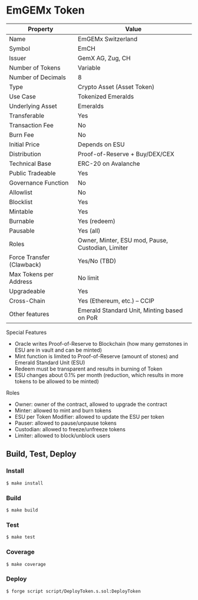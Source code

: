 # EmGEMx Token

| Property                  | Value                                             |
| ------------------------- | ------------------------------------------------- |
| Name                      | EmGEMx Switzerland                                |
| Symbol                    | EmCH                                              |
| Issuer                    | GemX AG, Zug, CH                                  |
| Number of Tokens          | Variable                                          |
| Number of Decimals        | 8                                                 |
| Type                      | Crypto Asset (Asset Token)                        |
| Use Case                  | Tokenized Emeralds                                |
| Underlying Asset          | Emeralds                                          |
| Transferable              | Yes                                               |
| Transaction Fee           | No                                                |
| Burn Fee                  | No                                                |
| Initial Price             | Depends on ESU                                    |
| Distribution              | Proof-of-Reserve + Buy/DEX/CEX                    |
| Technical Base            | ERC-20 on Avalanche                               |
| Public Tradeable          | Yes                                               |
| Governance Function       | No                                                |
| Allowlist                 | No                                                |
| Blocklist                 | Yes                                               |
| Mintable                  | Yes                                               |
| Burnable                  | Yes (redeem)                                      |
| Pausable                  | Yes (all)                                         |
| Roles                     | Owner, Minter, ESU mod, Pause, Custodian, Limiter |
| Force Transfer (Clawback) | Yes/No (TBD)                                      |
| Max Tokens per Address    | No limit                                          |
| Upgradeable               | Yes                                               |
| Cross-Chain               | Yes (Ethereum, etc.) – CCIP                       |
| Other features            | Emerald Standard Unit, Minting based on PoR       |

Special Features
- Oracle writes Proof-of-Reserve to Blockchain (how many gemstones in ESU are in vault and can be minted)
- Mint function is limited to Proof-of-Reserve (amount of stones) and Emerald Standard Unit (ESU)
- Redeem must be transparent and results in burning of Token
- ESU changes about 0.1% per month (reduction, which results in more tokens to be allowed to be minted)

Roles
- Owner: owner of the contract, allowed to upgrade the contract
- Minter: allowed to mint and burn tokens
- ESU per Token Modifier: allowed to update the ESU per token
- Pauser: allowed to pause/unpause tokens
- Custodian: allowed to freeze/unfreeze tokens
- Limiter: allowed to block/unblock users

## Build, Test, Deploy

### Install

```shell
$ make install
```

### Build

```shell
$ make build
```

### Test

```shell
$ make test
```

### Coverage

```shell
$ make coverage
```

### Deploy

```shell
$ forge script script/DeployToken.s.sol:DeployToken
```
